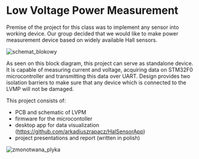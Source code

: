 # Low Voltage Power Measurement
Premise of the project for this class was to implement any sensor into working device. Our group decided that we would like to make power measurement device based on widely available Hall sensors.

![schemat_blokowy](https://github.com/Pichitek/LVPM/assets/106306917/fb8c170d-0f07-4d91-8fa9-1c7a552d8043)

As seen on this block diagram, this project can serve as standalone device. It is capable of measuring current and voltage, acquiring data on STM32F0 microcontroller and transmitting this data over UART. Design provides two isolation barriers to make sure that any device which is connected to the LVMP will not be damaged.

This project consists of:
- PCB and schematic of LVPM
- firmware for the microcontoller
- desktop app for data visualization (https://github.com/arkadiuszrapacz/HalSensorApp)
- project presentations and report (written in polish)

![zmonotwana_plyka](https://github.com/Pichitek/LVPM/assets/106306917/76cd73e1-cf08-4342-9ac1-0332a71ab79d)